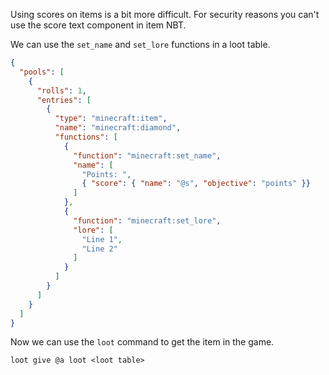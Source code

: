 Using scores on items is a bit more difficult. For security reasons you can't use the score text component in item NBT.

We can use the `set_name` and `set_lore` functions in a loot table.
```json
{
  "pools": [
    {
      "rolls": 1,
      "entries": [
        {
          "type": "minecraft:item",
          "name": "minecraft:diamond",
          "functions": [
            {
              "function": "minecraft:set_name",
              "name": [
                "Points: ",
                { "score": { "name": "@s", "objective": "points" }}
              ]
            },
            {
              "function": "minecraft:set_lore",
              "lore": [
                "Line 1",
                "Line 2"
              ]
            }
          ]
        }
      ]
    }
  ]
}
```

Now we can use the `loot` command to get the item in the game.
```mcfunction
loot give @a loot <loot table>
```
